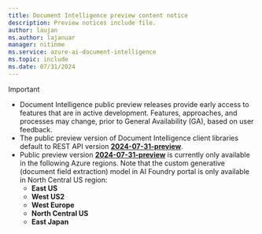 ```yaml
---
title: Document Intelligence preview content notice
description: Preview notices include file.
author: laujan
ms.author: lajanuar
manager: nitinme
ms.service: azure-ai-document-intelligence
ms.topic: include
ms.date: 07/31/2024
---
```


> [!IMPORTANT]
>
> * Document Intelligence public preview releases provide early access to features that are in active development. Features, approaches, and processes may change, prior to General Availability (GA), based on user feedback.
> * The public preview version of Document Intelligence client libraries default to REST API version [**2024-07-31-preview**](/rest/api/aiservices/operation-groups?view=rest-aiservices-2024-07-31-preview&preserve-view=true).
> * Public preview version [**2024-07-31-preview**](/rest/api/aiservices/operation-groups?view=rest-aiservices-2024-07-31-preview&preserve-view=true) is currently only available in the following Azure regions. Note that the custom generative (document field extraction) model in AI Foundry portal is only available in North Central US region:
>   * **East US**
>   * **West US2**
>   * **West Europe**
>   * **North Central US**
>   * **East Japan**
